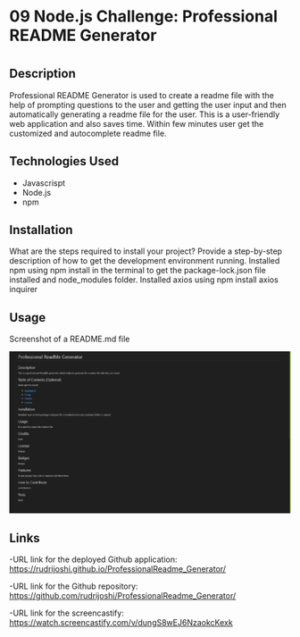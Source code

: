 # 09 Node.js Challenge: Professional README Generator

# <Your-Project-Title>

## Description

Professional README Generator is used to create a readme file with the help of prompting questions to the user and getting the user input and then automatically generating a readme file for the user. This is a user-friendly web application and also saves time. Within few minutes user get the customized and autocomplete readme file.


## Technologies Used

- Javascrispt
- Node.js
- npm


## Installation

What are the steps required to install your project? Provide a step-by-step description of how to get the development environment running.
Installed npm using npm install in the terminal to get the package-lock.json file installed and node_modules folder.
Installed axios using npm install axios inquirer

## Usage

Screenshot of a README.md file

   ![README Screenshot](./assets/image/screenshot.png)


## Links

-URL link for the deployed Github application: https://rudrijoshi.github.io/ProfessionalReadme_Generator/

-URL link for the Github repository: https://github.com/rudrijoshi/ProfessionalReadme_Generator/

-URL link for the screencastify: https://watch.screencastify.com/v/dungS8wEJ6NzaokcKexk